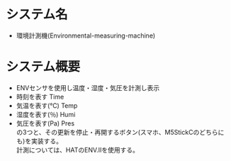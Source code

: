 # システム名
- 環境計測機(Environmental-measuring-machine)
# システム概要
- ENVセンサを使用し温度・湿度・気圧を計測し表示
- 時刻を表す     Time
- 気温を表す(℃) Temp
- 湿度を表す(％) Humi
- 気圧を表す(Pa) Pres    
の3つと、その更新を停止・再開するボタン(スマホ、M5StickCのどちらにも)を実装する。  
計測については、HATのENV.Ⅱを使用する。
